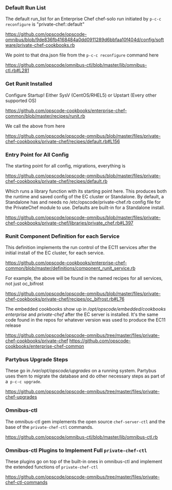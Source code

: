 ### Default Run List

The default run_list for an Enterprise Chef chef-solo run initiated by
`p-c-c reconfigure` is "private-chef::default"

https://github.com/opscode/opscode-omnibus/blob/9de836fb4168484a0dd0911289d6bbfaa10f404d/config/software/private-chef-cookbooks.rb

We point to that dna.json file from the `p-c-c reconfigure` command
here

https://github.com/opscode/omnibus-ctl/blob/master/lib/omnibus-ctl.rb#L281

### Get Runit Installed

Configure Startup! Either SysV (CentOS/RHEL5) or Upstart (Every other
supported OS)

https://github.com/opscode-cookbooks/enterprise-chef-common/blob/master/recipes/runit.rb

We call the above from here

https://github.com/opscode/opscode-omnibus/blob/master/files/private-chef-cookbooks/private-chef/recipes/default.rb#L156

### Entry Point for All Config

The starting point for all config, migrations, everything is

https://github.com/opscode/opscode-omnibus/blob/master/files/private-chef-cookbooks/private-chef/recipes/default.rb

Which runs a library function with its starting point here. This
produces both the runtime and saved config of the EC cluster or
Standalone. By default, a Standalone has and needs no
/etc/opscode/private-chef.rb config file for the PrivateChef
module to use. Defaults are built-in for a Standalone install.

https://github.com/opscode/opscode-omnibus/blob/master/files/private-chef-cookbooks/private-chef/libraries/private_chef.rb#L397

### Runit Component Definition for each Service

This definition implements the run control of the EC11 services
after the initial install of the EC cluster, for each service.

https://github.com/opscode-cookbooks/enterprise-chef-common/blob/master/definitions/component_runit_service.rb

For example, the above will be found in the named recipes for all
services, not just oc_bifrost

https://github.com/opscode/opscode-omnibus/blob/master/files/private-chef-cookbooks/private-chef/recipes/oc_bifrost.rb#L76


The embedded cookbooks show up in
*/opt/opscode/embedded/cookbooks* *enterprise* and *private-chef*
after the EC server is installed. It's the same code found in the
repos for whatever version was used to produce the EC11 release

https://github.com/opscode/opscode-omnibus/tree/master/files/private-chef-cookbooks/private-chef
https://github.com/opscode-cookbooks/enterprise-chef-common

### Partybus Upgrade Steps

These go in */var/opt/opscode/upgrades* on a running system. Partybus uses them to
migrate the database and do other necessary steps as part of a` p-c-c
upgrade`.

https://github.com/opscode/opscode-omnibus/tree/master/files/private-chef-upgrades

### Omnibus-ctl

The omnibus-ctl gem implements the open source `chef-server-ctl` and the base
of the `private-chef-ctl` commands.

https://github.com/opscode/omnibus-ctl/blob/master/lib/omnibus-ctl.rb

### Omnibus-ctl Plugins to Implement Full `private-chef-ctl`

These plugins go on top of the built-in ones in omnibus-ctl and implement
the extended functions of `private-chef-ctl`

https://github.com/opscode/opscode-omnibus/tree/master/files/private-chef-ctl-commands

